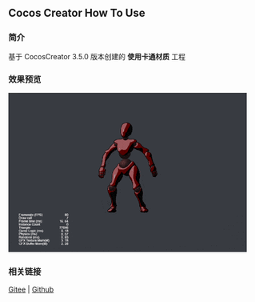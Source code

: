 ## Cocos Creator How To Use

### 简介

基于 CocosCreator 3.5.0 版本创建的 **使用卡通材质** 工程

### 效果预览
![image](../../../gif/202203/2022030513.gif)

### 相关链接
[Gitee](https://gitee.com/mirrors_cocos-creator/example-cases/tree/v2.4.3/assets/cases/3d) | [Github](https://github.com/cocos-creator/example-cases/tree/v2.4.3/assets/cases/3d)